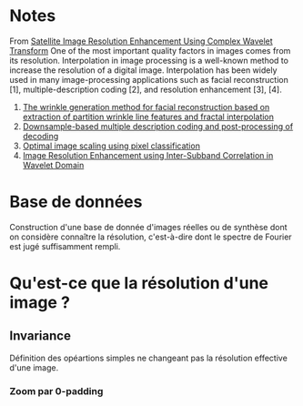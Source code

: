 # Notes

From [Satellite Image Resolution Enhancement Using Complex Wavelet Transform](https://pdfs.semanticscholar.org/928f/a8611abd47bff5af03a50f27bb59bf73bfcb.pdf)
One  of the most important quality factors in images comes from its resolution. Interpolation in image processing is a well-known method to increase the resolution of a digital image. Interpolation has been widely  used in many image-processing applications such as facial reconstruction [1], multiple-description coding [2], and resolution enhancement [3], [4].

1. [The wrinkle generation method for facial reconstruction based on extraction of partition wrinkle line features and fractal interpolation](http://ieeexplore.ieee.org/abstract/document/4297213/)
2. [Downsample-based multiple description coding and post-processing of decoding](http://ieeexplore.ieee.org/abstract/document/4605276/)
3. [Optimal image scaling using pixel classification](http://ieeexplore.ieee.org/abstract/document/958257/)
4. [Image Resolution Enhancement using Inter-Subband Correlation in Wavelet Domain](http://ieeexplore.ieee.org/abstract/document/4378987/)

# Base de données

Construction d'une base de donnée d'images réelles ou de synthèse dont on considère connaître la résolution, c'est-à-dire dont le spectre de Fourier est jugé suffisamment rempli.


# Qu'est-ce que la résolution d'une image ?

## Invariance
Définition des opéartions simples ne changeant pas la résolution effective d'une image.

### Zoom par 0-padding
